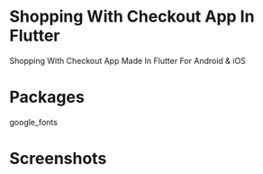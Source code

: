 # Shopping With Checkout App In Flutter
 Shopping With Checkout App Made In Flutter For Android & iOS
# Packages
google_fonts

# Screenshots
